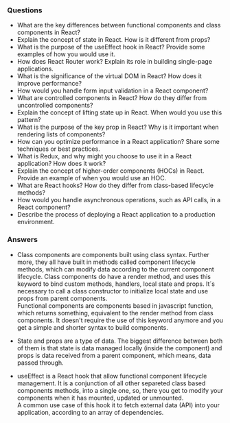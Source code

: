 ### Questions

- What are the key differences between functional components and class components in React?
- Explain the concept of state in React. How is it different from props?
- What is the purpose of the useEffect hook in React? Provide some examples of how you would use it.
- How does React Router work? Explain its role in building single-page applications.
- What is the significance of the virtual DOM in React? How does it improve performance?
- How would you handle form input validation in a React component?
- What are controlled components in React? How do they differ from uncontrolled components?
- Explain the concept of lifting state up in React. When would you use this pattern?
- What is the purpose of the key prop in React? Why is it important when rendering lists of components?
- How can you optimize performance in a React application? Share some techniques or best practices.
- What is Redux, and why might you choose to use it in a React application? How does it work?
- Explain the concept of higher-order components (HOCs) in React. Provide an example of when you would use an HOC.
- What are React hooks? How do they differ from class-based lifecycle methods?
- How would you handle asynchronous operations, such as API calls, in a React component?
- Describe the process of deploying a React application to a production environment.

### Answers

- Class components are components built using class syntax. Further more, they all have built in methods called component lifecycle methods, which can modify data according to the current component lifecycle. Class components do have a render method, and uses this keyword to bind custom methods, handlers, local state and props. It´s necessary to call a class constructor to initialize local state and use props from parent components.<br/>
Functional components are components based in javascript function, which returns something, equivalent to the render method from class components. It doesn't require the use of this keyword anymore and you get a simple and shorter syntax to build components.

- State and props are a type of data. The biggest difference between both of them is that state is data managed locally (inside the component) and props is data received from a parent component, which means, data passed through.

- useEffect is a React hook that allow functional component lifecycle management. It is a conjunction of all other separeted class based components methods, into a single one, so, there you get to modify your components when it has mounted, updated or unmounted.<br/>
A common use case of this hook it to fetch external data (API) into your application, according to an array of dependencies.


